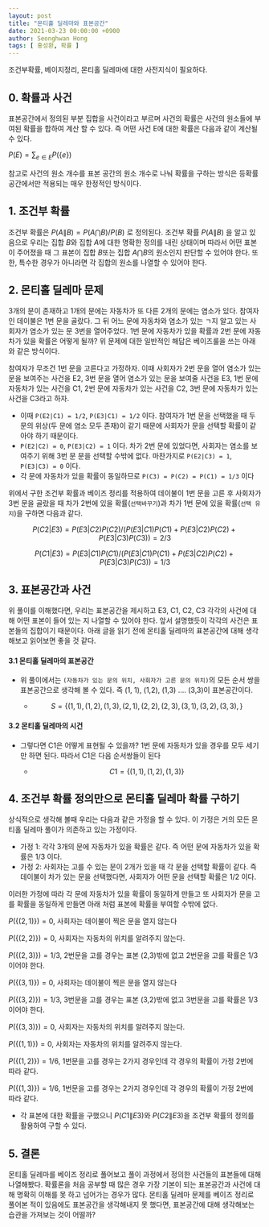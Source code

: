 ```yaml
---
layout: post
title: "몬티홀 딜레마와 표본공간"
date: 2021-03-23 00:00:00 +0900
author: Seonghwan Hong
tags: [ 홍성환, 확률 ]
---
```


조건부확률, 베이지정리, 몬티홀 딜레마에 대한 사전지식이 필요하다.

## 0. 확률과 사건

표본공간에서 정의된 부분 집합을 사건이라고 부르며 사건의 확률은 사건의 원소들에 부여된 확률을 합하여 계산 할 수 있다. 즉 어떤 사건 E에 대한 확률은 다음과 같이 계산될 수 있다. 

$P(E) = \sum_{e \in E} P(\{e\})$  

참고로 사건의 원소 개수를 표본 공간의 원소 개수로 나눠 확률을 구하는 방식은 등확률 공간에서만 적용되는 매우 한정적인 방식이다.


## 1. 조건부 확률

조건부 확률은 $P(A\|B) = P(A \bigcap B)/P(B)$ 로 정의된다. 조건부 확률  $P(A\|B)$ 을 알고 있음으로 우리는 집합 $B$와 집합 $A$에 대한 명확한 정의를 내린 상태이며 따라서 어떤 표본이 주어졌을 때 그 표본이 집합 $B$또는 집합 $A \bigcap B$의 원소인지 판단할 수 있어야 한다. 또한, 특수한 경우가 아니라면 각 집합의 원소를 나열할 수 있어야 한다.


## 2. 몬티홀 딜레마 문제

3개의 문이 존재하고 1개의 문에는 자동차가 또 다른 2개의 문에는 염소가 있다. 참여자인 데이불은 1번 문을 골랐다. 그 뒤 어느 문에 자동차와 염소가 있는 ㄱ지 알고 있는 사회자가 염소가 있는 문 3번을 열어주었다. 1번 문에 자동차가 있을 확률과 2번 문에 자동차가 있을 확률은 어떻게 될까?  위 문제에 대한 일반적인 해답은 베이즈룰을 쓰는 아래와 같은 방식이다. 

참여자가 무조건 1번 문을 고른다고 가정하자. 이때 사회자가 2번 문을 열어 염소가 있는 문을 보여주는 사건을 E2, 3번 문을 열어 염소가 있는 문을 보여줄 사건을 E3, 1번 문에 자동차가 있는 사건을 C1, 2번 문에 자동차가 있는 사건을 C2, 3번 문에 자동차가 있는 사건을 C3라고 하자.

- 이때 `P(E2|C1) = 1/2`, `P(E3|C1) = 1/2` 이다. 참여자가 1번 문을 선택했을 때 두 문의 위상(두 문에 염소 모두 존재)이 같기 때문에 사회자가 문을 선택할 확률이 같아야 하기 때문이다.
- `P(E2|C2) = 0`, `P(E3|C2) = 1` 이다. 차가 2번 문에 있었다면, 사회자는 염소를 보여주기 위해 3번 문 문을 선택할 수밖에 없다. 마찬가지로 `P(E2|C3) = 1`, `P(E3|C3) = 0` 이다.
- 각 문에 자동차가 있을 확률이 동일하므로 `P(C3) = P(C2) = P(C1) = 1/3` 이다 

위에서 구한 조건부 확률과 베이즈 정리를 적용하여 데이불이 1번 문을 고른 후 사회자가 3번 문을 골랐을 때 차가 2번에 있을 확률(`선택바꾸기`)과 차가 1번 문에 있을 확률(`선택 유지`)을 구하면 다음과 같다.

$$P(C2|E3) = P(E3|C2)P(C2) /(P(E3|C1)P(C1) + P(E3|C2)P(C2) + P(E3|C3)P(C3)) = 2/3$$

$$P(C1|E3) = P(E3|C1)P(C1) /(P(E3|C1)P(C1) + P(E3|C2)P(C2) + P(E3|C3)P(C3)) = 1/3$$


## 3. 표본공간과 사건

위 풀이를 이해했다면, 우리는 표본공간을 제시하고 E3, C1, C2, C3 각각의 사건에 대해 어떤 표본이 들어 있는 지 나열할 수 있어야 한다. 앞서 설명했듯이 각각의 사건은 표본들의 집합이기 때문이다. 아래 글을 읽기 전에 몬티홀 딜레마의 표본공간에 대해 생각해보고 읽어보면 좋을 것 같다.

#### 3.1 몬티홀 딜레마의 표본공간

- 위 풀이에서는 `(자동차가 있는 문의 위치, 사회자가 고른 문의 위치)`의 모든 순서 쌍을 표본공간으로 생각해 볼 수 있다. 즉 (1, 1), (1,2), (1,3) .... (3,3)이 표본공간이다.

    - $$S = \{(1,1), (1,2),(1,3), (2,1), (2,2),(2,3),(3,1), (3,2),(3,3),\}$$

#### 3.2 몬티홀 딜레마의 시건

- 그렇다면 C1은 어떻게 표현될 수 있을까?  1번 문에 자동차가 있을 경우를 모두 세기만 하면 된다. 따라서 C1은 다음 순서쌍들이 된다

    - $$C1 = \{(1,1), (1,2),(1,3)\}$$


## 4. 조건부 확률 정의만으로 몬티홀 딜레마 확률 구하기

상식적으로 생각해 볼때 우리는 다음과 같은 가정을 할 수 있다. 이 가정은 거의 모든 몬티홀 딜레마 풀이가 의존하고 있는 가정이다. 

- 가정 1: 각각 3개의 문에 자동차가 있을 확률은 같다. 즉 어떤 문에 자동차가 있을 확률은 1/3 이다.
- 가정 2: 사회자는 고를 수 있는 문이 2개가 있을 때 각 문을 선택할 확률이 같다. 즉 데이불이 차가 있는 문을 선택했다면, 사회자가 어떤 문을 선택할 확률은 1/2 이다.

이러한 가정에 따라 각 문에 자동차가 있을 확률이 동일하게 만들고 또 사회자가 문을 고를 확률을 동일하게 만들면 아래 처럼 표본에 확률을 부여할 수밖에 없다.

$P(\{(2,1)\}) = 0$, 사회자는 데이불이 찍은 문을 열지 않는다

$P(\{(2,2)\}) = 0$, 사회자는 자동차의 위치를 알려주지 않는다.

$P(\{(2,3)\}) = 1/3$, 2번문을 고를 경우는 표본 (2,3)밖에 없고 2번문을 고를 확률은 1/3이어야 한다.

$P(\{(3,1)\}) = 0$, 사회자는 데이불이 찍은 문을 열지 않는다

$P(\{(3,2)\}) = 1/3$, 3번문을 고를 경우는 표본 (3,2)밖에 없고 3번문을 고를 확률은 1/3이어야 한다.

$P(\{(3,3)\}) = 0$, 사회자는 자동차의 위치를 알려주지 않는다.

$P(\{(1,1)\}) = 0$, 사회자는 자동차의 위치를 알려주지 않는다.

$P(\{(1,2)\}) = 1/6$,  1번문을 고를 경우는 2가지 경우인데 각 경우의 확률이 가정 2번에 따라 같다.

$P(\{(1,3)\}) = 1/6$,  1번문을 고를 경우는 2가지 경우인데 각 경우의 확률이 가정 2번에 따라 같다.

- 각 표본에 대한 확률을 구했으니 $P(C1\|E3)$와 $P(C2\|E3)$을 조건부 확률의 정의를 활용하여 구할 수 있다.

## 5. 결론

몬티홀 딜레마를 베이즈 정리로 풀어보고 풀이 과정에서 정의한 사건들의 표본들에 대해 나열해봤다. 확률론을 처음 공부할 때 많은 경우 가장 기본이 되는 표본공간과 사건에 대해 명확히 이해를 못 하고 넘어가는 경우가 많다. 몬티홀 딜레마 문제를 베이즈 정리로 풀어본 적이 있음에도 표본공간을 생각해내지 못 했다면, 표본공간에 대해 생각해보는 습관을 가져보는 것이 어떨까?
